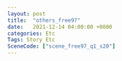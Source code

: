 ```yaml
---
layout: post
title:  "others_free97"
date:   2021-12-14 04:00:00 +0000
categories: Etc
Tags: Story Etc
SceneCode: ["scene_free97_q1_s20"]
---
```

